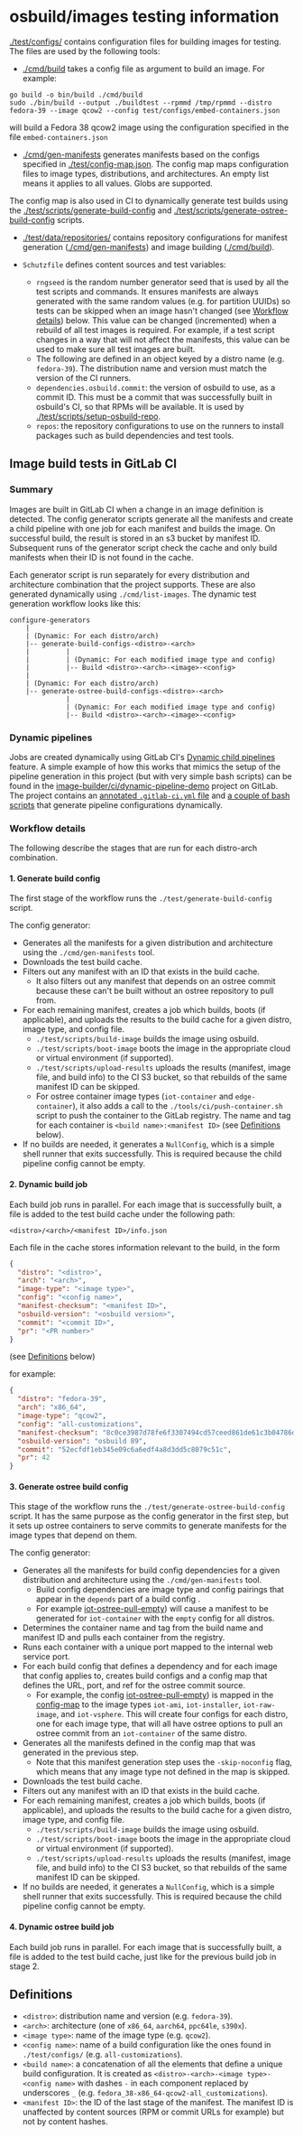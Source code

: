 # osbuild/images testing information

[./test/configs/](https://github.com/osbuild/images/tree/main/test/configs/) contains configuration files for building images for testing. The files are used by the following tools:

- [./cmd/build](https://github.com/osbuild/images/tree/main/cmd/build) takes a config file as argument to build an image.  For example:
```
go build -o bin/build ./cmd/build
sudo ./bin/build --output ./buildtest --rpmmd /tmp/rpmmd --distro fedora-39 --image qcow2 --config test/configs/embed-containers.json
```
will build a Fedora 38 qcow2 image using the configuration specified in the file `embed-containers.json`

- [./cmd/gen-manifests](https://github.com/osbuild/images/tree/main/cmd/gen-manifests) generates manifests based on the configs specified in [./test/config-map.json](https://github.com/osbuild/images/tree/main/test/config-map.json). The config map maps configuration files to image types, distributions, and architectures.  An empty list means it applies to all values.  Globs are supported.

The config map is also used in CI to dynamically generate test builds using the [./test/scripts/generate-build-config](https://github.com/osbuild/images/tree/main/test/scripts/generate-build-config) and [./test/scripts/generate-ostree-build-config](https://github.com/osbuild/images/tree/main/test/scripts/generate-ostree-build-config) scripts.

- [./test/data/repositories/](https://github.com/osbuild/images/tree/main/test/data/repositories/) contains repository configurations for manifest generation ([./cmd/gen-manifests](https://github.com/osbuild/images/tree/main/cmd/gen-manifests)) and image building ([./cmd/build](https://github.com/osbuild/images/tree/main/cmd/build)).

- `Schutzfile` defines content sources and test variables:
    - `rngseed` is the random number generator seed that is used by all the test scripts and commands. It ensures manifests are always generated with the same random values (e.g. for partition UUIDs) so tests can be skipped when an image hasn't changed (see [Workflow details](#workflow-details)) below. This value can be changed (incremented) when a rebuild of all test images is required. For example, if a test script changes in a way that will not affect the manifests, this value can be used to make sure all test images are built.
    - The following are defined in an object keyed by a distro name (e.g. `fedora-39`). The distribution name and version must match the version of the CI runners.
    - `dependencies.osbuild.commit`: the version of osbuild to use, as a commit ID. This must be a commit that was successfully built in osbuild's CI, so that RPMs will be available. It is used by [./test/scripts/setup-osbuild-repo](https://github.com/osbuild/images/tree/main/test/scripts/setup-osbuild-repo).
    - `repos`: the repository configurations to use on the runners to install packages such as build dependencies and test tools.

## Image build tests in GitLab CI

### Summary

Images are built in GitLab CI when a change in an image definition is detected. The config generator scripts generate all the manifests and create a child pipeline with one job for each manifest and builds the image. On successful build, the result is stored in an s3 bucket by manifest ID. Subsequent runs of the generator script check the cache and only build manifests when their ID is not found in the cache.

Each generator script is run separately for every distribution and architecture combination that the project supports. These are also generated dynamically using `./cmd/list-images`. The dynamic test generation workflow looks like this:

```
configure-generators
    |
    | (Dynamic: For each distro/arch)
    |-- generate-build-configs-<distro>-<arch>
    |         |
    |         | (Dynamic: For each modified image type and config)
    |         |-- Build <distro>-<arch>-<image>-<config>
    |
    | (Dynamic: For each distro/arch)
    |-- generate-ostree-build-configs-<distro>-<arch>
              |
              | (Dynamic: For each modified image type and config)
              |-- Build <distro>-<arch>-<image>-<config>
```


### Dynamic pipelines

Jobs are created dynamically using GitLab CI's [Dynamic child pipelines](https://docs.gitlab.com/ee/ci/pipelines/downstream_pipelines.html#dynamic-child-pipelines) feature. A simple example of how this works that mimics the setup of the pipeline generation in this project (but with very simple bash scripts) can be found in the [image-builder/ci/dynamic-pipeline-demo](https://gitlab.com/redhat/services/products/image-builder/ci/dynamic-pipeline-demo) project on GitLab. The project contains an [annotated `.gitlab-ci.yml` file](https://gitlab.com/redhat/services/products/image-builder/ci/dynamic-pipeline-demo/-/blob/5914c7432eaa810cfea7ca35ffb9f01700197b02/.gitlab-ci.yml) and [a couple of bash scripts](https://gitlab.com/redhat/services/products/image-builder/ci/dynamic-pipeline-demo/-/tree/5914c7432eaa810cfea7ca35ffb9f01700197b02/scripts) that generate pipeline configurations dynamically.


### Workflow details

The following describe the stages that are run for each distro-arch combination.

#### 1. Generate build config

The first stage of the workflow runs the `./test/generate-build-config` script.

The config generator:
- Generates all the manifests for a given distribution and architecture using the `./cmd/gen-manifests` tool.
- Downloads the test build cache.
- Filters out any manifest with an ID that exists in the build cache.
  - It also filters out any manifest that depends on an ostree commit because these can't be built without an ostree repository to pull from.
- For each remaining manifest, creates a job which builds, boots (if applicable), and uploads the results to the build cache for a given distro, image type, and config file.
  - `./test/scripts/build-image` builds the image using osbuild.
  - `./test/scripts/boot-image` boots the image in the appropriate cloud or virtual environment (if supported).
  - `./test/scripts/upload-results` uploads the results (manifest, image file, and build info) to the CI S3 bucket, so that rebuilds of the same manifest ID can be skipped.
  - For ostree container image types (`iot-container` and `edge-container`), it also adds a call to the `./tools/ci/push-container.sh` script to push the container to the GitLab registry. The name and tag for each container is `<build name>:<manifest ID>` (see [Definitions](#definitions) below).
- If no builds are needed, it generates a `NullConfig`, which is a simple shell runner that exits successfully. This is required because the child pipeline config cannot be empty.

#### 2. Dynamic build job

Each build job runs in parallel. For each image that is successfully built, a file is added to the test build cache under the following path:
```
<distro>/<arch>/<manifest ID>/info.json
```

Each file in the cache stores information relevant to the build,
in the form
```json
{
  "distro": "<distro>",
  "arch": "<arch>",
  "image-type": "<image type>",
  "config": "<config name>",
  "manifest-checksum": "<manifest ID>",
  "osbuild-version": "<osbuild version>",
  "commit": "<commit ID>",
  "pr": "<PR number>"
}
```

(see [Definitions](#definitions) below)

for example:
```json
{
  "distro": "fedora-39",
  "arch": "x86_64",
  "image-type": "qcow2",
  "config": "all-customizations",
  "manifest-checksum": "8c0ce3987d78fe6f3307494cd57ceed861de61c3b04786d6a7f570faacbdb5df",
  "osbuild-version": "osbuild 89",
  "commit": "52ecfdf1eb345e09c6a6edf4a8d3dd5c8079c51c",
  "pr": 42
}
```

#### 3. Generate ostree build config

This stage of the workflow runs the `./test/generate-ostree-build-config` script. It has the same purpose as the config generator in the first step, but it sets up ostree containers to serve commits to generate manifests for the image types that depend on them.

The config generator:
- Generates all the manifests for build config dependencies for a given distribution and architecture using the `./cmd/gen-manifests` tool.
  - Build config dependencies are image type and config pairings that appear in the `depends` part of a build config .
  - For example [iot-ostree-pull-empty](https://github.com/osbuild/images/tree/main/test/configs/iot-ostree-pull-empty.json)) will cause a manifest to be generated for `iot-container` with the `empty` config for all distros.
- Determines the container name and tag from the build name and manifest ID and pulls each container from the registry.
- Runs each container with a unique port mapped to the internal web service port.
- For each build config that defines a dependency and for each image that config applies to, creates build configs and a config map that defines the URL, port, and ref for the ostree commit source.
  - For example, the config [iot-ostree-pull-empty](https://github.com/osbuild/images/tree/main/test/configs/iot-ostree-pull-empty.json)) is mapped in the [config-map](https://github.com/osbuild/images/tree/main/test/config-map.json) to the image types `iot-ami`, `iot-installer`, `iot-raw-image`, and `iot-vsphere`. This will create four configs for each distro, one for each image type, that will all have ostree options to pull an ostree commit from an `iot-container` of the same distro.
- Generates all the manifests defined in the config map that was generated in the previous step.
  - Note that this manifest generation step uses the `-skip-noconfig` flag, which means that any image type not defined in the map is skipped.
- Downloads the test build cache.
- Filters out any manifest with an ID that exists in the build cache.
- For each remaining manifest, creates a job which builds, boots (if applicable), and uploads the results to the build cache for a given distro, image type, and config file.
  - `./test/scripts/build-image` builds the image using osbuild.
  - `./test/scripts/boot-image` boots the image in the appropriate cloud or virtual environment (if supported).
  - `./test/scripts/upload-results` uploads the results (manifest, image file, and build info) to the CI S3 bucket, so that rebuilds of the same manifest ID can be skipped.
- If no builds are needed, it generates a `NullConfig`, which is a simple shell runner that exits successfully. This is required because the child pipeline config cannot be empty.


#### 4. Dynamic ostree build job

Each build job runs in parallel. For each image that is successfully built, a file is added to the test build cache, just like for the previous build job in stage 2.


## Definitions

- `<distro>`: distribution name and version (e.g. `fedora-39`).
- `<arch>`: architecture (one of `x86_64`, `aarch64`, `ppc64le`, `s390x`).
- `<image type>`: name of the image type (e.g. `qcow2`).
- `<config name>`: name of a build configuration like the ones found in `./test/configs/` (e.g. `all-customizations`).
- `<build name>`: a concatenation of all the elements that define a unique build configuration. It is created as `<distro>-<arch>-<image type>-<config name>` with dashes `-` in each component replaced by underscores `_` (e.g. `fedora_38-x86_64-qcow2-all_customizations`).
- `<manifest ID>`: the ID of the last stage of the manifest. The manifest ID is unaffected by content sources (RPM or commit URLs for example) but not by content hashes.
